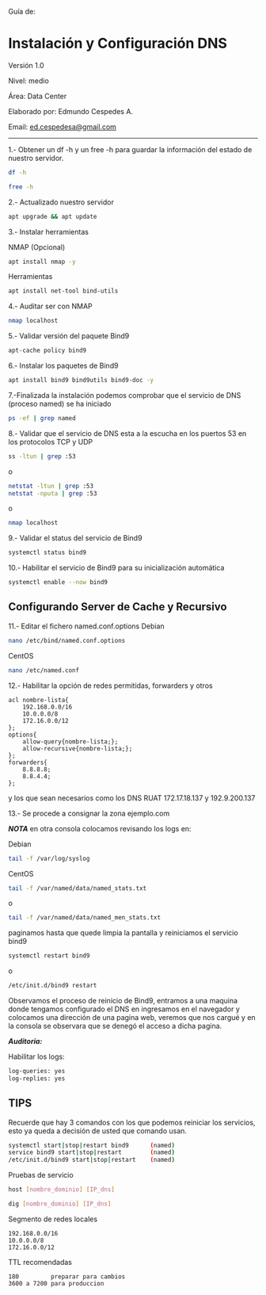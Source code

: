 Guía de:

# Instalación y Configuración DNS

Versión 1.0

Nivel: medio

Área: Data Center

Elaborado por: Edmundo Cespedes A.

Email: ed.cespedesa@gmail.com

---

1.- Obtener un df -h y un free -h para guardar la información del estado de nuestro servidor.

```bash
df -h
```

```bash
free -h
```

2.- Actualizado nuestro servidor

```bash
apt upgrade && apt update
```

3.-  Instalar herramientas

NMAP (Opcional)

```bash
apt install nmap -y
```

Herramientas

```bash
apt install net-tool bind-utils
```

4.- Auditar ser con NMAP

```bash
nmap localhost
```

5.- Validar versión del paquete Bind9

```bash
apt-cache policy bind9
```

6.- Instalar los paquetes de Bind9

```bash
apt install bind9 bind9utils bind9-doc -y
```

7.-Finalizada la instalación podemos comprobar que el servicio de DNS (proceso named) se ha iniciado

```bash
ps -ef | grep named
```

8.- Validar que el servicio de DNS esta a la escucha en los puertos 53 en los protocolos TCP y UDP
```bash
ss -ltun | grep :53
```

o

```bash
netstat -ltun | grep :53
netstat -nputa | grep :53
```

o

```bash
nmap localhost  
```

9.- Validar el status del servicio de Bind9
```bash
systemctl status bind9
```

10.- Habilitar el servicio de Bind9 para su inicialización automática

```bash
systemctl enable --now bind9
```

## Configurando Server de Cache y Recursivo

11.- Editar el fichero named.conf.options
Debian

```bash
nano /etc/bind/named.conf.options
```

CentOS
```bash
nano /etc/named.conf
```

12.- Habilitar la opción de redes permitidas, forwarders y otros

```config
acl nombre-lista{
    192.168.0.0/16
    10.0.0.0/8
    172.16.0.0/12    
};
options{
	allow-query{nombre-lista;};
	allow-recursive{nombre-lista;};
};
forwarders{
	8.8.8.8;
	8.8.4.4;
};
```

y los que sean necesarios como los DNS RUAT 172.17.18.137 y 192.9.200.137

13.- Se procede a consignar la zona ejemplo.com

***NOTA*** 
en otra consola colocamos revisando los logs en: 

Debian

```bash
tail -f /var/log/syslog
```

CentOS
```bash
tail -f /var/named/data/named_stats.txt
```

o

```bash
tail -f /var/named/data/named_men_stats.txt
```

paginamos hasta que quede limpia la pantalla y reiniciamos el servicio bind9 

```bash
systemctl restart bind9
```

o 

```bash
/etc/init.d/bind9 restart
```

Observamos el proceso de reinicio de Bind9, entramos a una maquina donde tengamos configurado el DNS en ingresamos en el navegador y colocamos una dirección de una pagina web, veremos que nos cargué y en la consola se observara que se denegó el acceso a dicha pagina.

***Auditoria:***

Habilitar los logs:

```bash
log-queries: yes
log-replies: yes
```

## TIPS

Recuerde que hay 3 comandos con los que podemos reiniciar los servicios, esto ya queda a decisión de usted que comando usan.

```bash
systemctl start|stop|restart bind9 		(named)
service bind9 start|stop|restart   		(named)
/etc/init.d/bind9 start|stop|restart   	(named)
```

Pruebas de servicio

```bash
host [nombre_dominio] [IP_dns]
```

```bash
dig [nombre_dominio] [IP_dns]
```

Segmento de redes locales

```config
192.168.0.0/16
10.0.0.0/8
172.16.0.0/12
```

TTL recomendadas

```config
180 		preparar para cambios
3600 a 7200 para produccion
```

